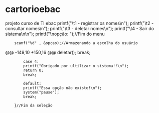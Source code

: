 # cartorioebac
projeto curso de TI ebac
	printf("\t1 - registrar os nomes\n");
		printf("\t2 - consultar nomes\n");
		printf("\t3 - deletar nomes\n");
		printf("\t4 - Sair do sistema\n\n");
		printf("\nopção: ");//Fim do menu

    	scanf("%d" , &opcao);//Armazenando a escolha do usuário
@@ -149,10 +150,16 @@
			deletar();
			break;

			case 4:
			printf("Obrigado por ultilizar o sistema!!\n");
			return 0;
			break;
			
			default:
			printf("Essa opção não existe!\n");
			system("pause");
			break;
			
		}//Fim da seleção
